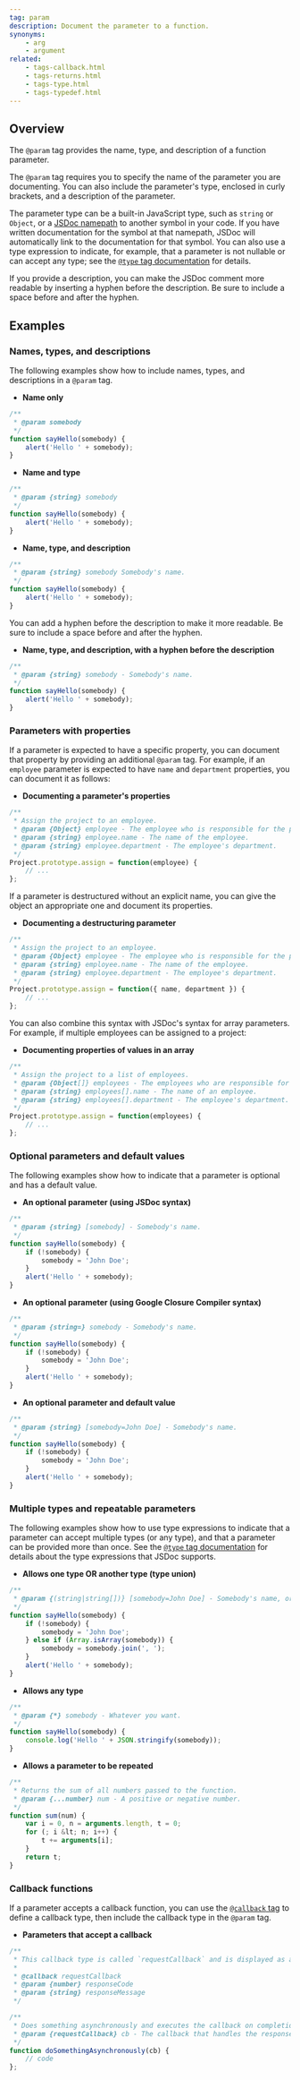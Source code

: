 ```yaml
---
tag: param
description: Document the parameter to a function.
synonyms:
    - arg
    - argument
related:
    - tags-callback.html
    - tags-returns.html
    - tags-type.html
    - tags-typedef.html
---
```


## Overview

The `@param` tag provides the name, type, and description of a function parameter.

The `@param` tag requires you to specify the name of the parameter you are documenting. You can also
include the parameter's type, enclosed in curly brackets, and a description of the parameter.

The parameter type can be a built-in JavaScript type, such as `string` or `Object`, or a
[JSDoc namepath][namepath] to another symbol in your code. If you have written documentation for the
symbol at that namepath, JSDoc will automatically link to the documentation for that symbol. You can
also use a type expression to indicate, for example, that a parameter is not nullable or can accept
any type; see the [`@type` tag documentation][type-tag] for details.

If you provide a description, you can make the JSDoc comment more readable by inserting a hyphen
before the description. Be sure to include a space before and after the hyphen.

[namepath]: about-namepaths
[type-tag]: tags-type


## Examples

### Names, types, and descriptions
The following examples show how to include names, types, and descriptions in a `@param` tag.

* **Name only**

```js
/**
 * @param somebody
 */
function sayHello(somebody) {
    alert('Hello ' + somebody);
}
```


* **Name and type**

```js
/**
 * @param {string} somebody
 */
function sayHello(somebody) {
    alert('Hello ' + somebody);
}
```


* **Name, type, and description**

```js
/**
 * @param {string} somebody Somebody's name.
 */
function sayHello(somebody) {
    alert('Hello ' + somebody);
}
```


You can add a hyphen before the description to make it more readable. Be sure to include a space
before and after the hyphen.

* **Name, type, and description, with a hyphen before the description**

```js
/**
 * @param {string} somebody - Somebody's name.
 */
function sayHello(somebody) {
    alert('Hello ' + somebody);
}
```


### Parameters with properties
If a parameter is expected to have a specific property, you can document that property by providing
an additional `@param` tag. For example, if an `employee` parameter is expected to have `name` and
`department` properties, you can document it as follows:

* **Documenting a parameter's properties**

```js
/**
 * Assign the project to an employee.
 * @param {Object} employee - The employee who is responsible for the project.
 * @param {string} employee.name - The name of the employee.
 * @param {string} employee.department - The employee's department.
 */
Project.prototype.assign = function(employee) {
    // ...
};
```


If a parameter is destructured without an explicit name, you can give the object an appropriate one and
document its properties.

* **Documenting a destructuring parameter**
```js
/**
 * Assign the project to an employee.
 * @param {Object} employee - The employee who is responsible for the project.
 * @param {string} employee.name - The name of the employee.
 * @param {string} employee.department - The employee's department.
 */
Project.prototype.assign = function({ name, department }) {
    // ...
};
```


You can also combine this syntax with JSDoc's syntax for array parameters. For example, if multiple
employees can be assigned to a project:

* **Documenting properties of values in an array**

```js
/**
 * Assign the project to a list of employees.
 * @param {Object[]} employees - The employees who are responsible for the project.
 * @param {string} employees[].name - The name of an employee.
 * @param {string} employees[].department - The employee's department.
 */
Project.prototype.assign = function(employees) {
    // ...
};
```


### Optional parameters and default values
The following examples show how to indicate that a parameter is optional and has a default value.

* **An optional parameter (using JSDoc syntax)**

```js
/**
 * @param {string} [somebody] - Somebody's name.
 */
function sayHello(somebody) {
    if (!somebody) {
        somebody = 'John Doe';
    }
    alert('Hello ' + somebody);
}
```


* **An optional parameter (using Google Closure Compiler syntax)**

```js
/**
 * @param {string=} somebody - Somebody's name.
 */
function sayHello(somebody) {
    if (!somebody) {
        somebody = 'John Doe';
    }
    alert('Hello ' + somebody);
}
```


* **An optional parameter and default value**

```js
/**
 * @param {string} [somebody=John Doe] - Somebody's name.
 */
function sayHello(somebody) {
    if (!somebody) {
        somebody = 'John Doe';
    }
    alert('Hello ' + somebody);
}
```


### Multiple types and repeatable parameters
The following examples show how to use type expressions to indicate that a parameter can accept
multiple types (or any type), and that a parameter can be provided more than once. See the
[`@type` tag documentation][type-tag] for details about the type expressions that JSDoc supports.

* **Allows one type OR another type (type union)**

```js
/**
 * @param {(string|string[])} [somebody=John Doe] - Somebody's name, or an array of names.
 */
function sayHello(somebody) {
    if (!somebody) {
        somebody = 'John Doe';
    } else if (Array.isArray(somebody)) {
        somebody = somebody.join(', ');
    }
    alert('Hello ' + somebody);
}
```


* **Allows any type**

```js
/**
 * @param {*} somebody - Whatever you want.
 */
function sayHello(somebody) {
    console.log('Hello ' + JSON.stringify(somebody));
}
```


* **Allows a parameter to be repeated**

```js
/**
 * Returns the sum of all numbers passed to the function.
 * @param {...number} num - A positive or negative number.
 */
function sum(num) {
    var i = 0, n = arguments.length, t = 0;
    for (; i &lt; n; i++) {
        t += arguments[i];
    }
    return t;
}
```


### Callback functions
If a parameter accepts a callback function, you can use the [`@callback` tag][callback-tag] to
define a callback type, then include the callback type in the `@param` tag.

* **Parameters that accept a callback**

```js
/**
 * This callback type is called `requestCallback` and is displayed as a global symbol.
 *
 * @callback requestCallback
 * @param {number} responseCode
 * @param {string} responseMessage
 */

/**
 * Does something asynchronously and executes the callback on completion.
 * @param {requestCallback} cb - The callback that handles the response.
 */
function doSomethingAsynchronously(cb) {
    // code
};
```


[callback-tag]: tags-callback
[type-tag]: tags-type
